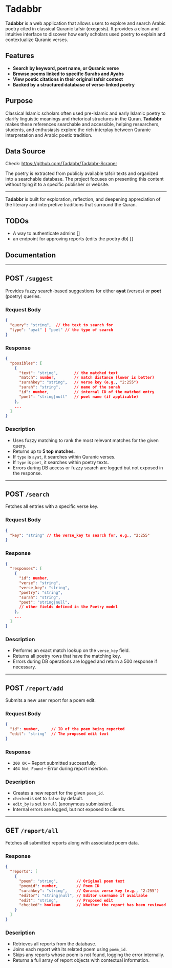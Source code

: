 # Tadabbr

**Tadabbr** is a web application that allows users to explore and search Arabic poetry cited in classical Quranic tafsir (exegesis). It provides a clean and intuitive interface to discover how early scholars used poetry to explain and contextualize Quranic verses.

## Features

- **Search by keyword, poet name, or Quranic verse**
- **Browse poems linked to specific Surahs and Ayahs**
- **View poetic citations in their original tafsir context**
- **Backed by a structured database of verse-linked poetry**

## Purpose

Classical Islamic scholars often used pre-Islamic and early Islamic poetry to clarify linguistic meanings and rhetorical structures in the Quran. **Tadabbr** makes these references searchable and accessible, helping researchers, students, and enthusiasts explore the rich interplay between Quranic interpretation and Arabic poetic tradition.

## Data Source

Check: https://github.com/Tadabbr/Tadabbr-Scraper

The poetry is extracted from publicly available tafsir texts and organized into a searchable database. The project focuses on presenting this content without tying it to a specific publisher or website.

---

**Tadabbr** is built for exploration, reflection, and deepening appreciation of the literary and interpretive traditions that surround the Quran.

## TODOs

- A way to authenticate admins []
- an endpoint for approving reports (edits the poetry db) []
## Documentation 

---

## POST `/suggest`

Provides fuzzy search-based suggestions for either **ayat** (verses) or **poet** (poetry) queries.

### Request Body

```json
{
  "query": "string",  // the text to search for
  "type": "ayat" | "poet" // the type of search
}
```

### Response

```json
{
  "possibles": [
    {
      "text": "string",       // the matched text
      "match": number,        // match distance (lower is better)
      "surahkey": "string",   // verse key (e.g., "2:255")
      "surah": "string",      // name of the surah
      "id": number,           // internal ID of the matched entry
      "poet": "string|null"   // poet name (if applicable)
    },
    ...
  ]
}
```

### Description

- Uses fuzzy matching to rank the most relevant matches for the given query.
- Returns up to **5 top matches**.
- If `type` is `ayat`, it searches within Quranic verses.
- If `type` is `poet`, it searches within poetry texts.
- Errors during DB access or fuzzy search are logged but not exposed in the response.

---

## POST `/search`

Fetches all entries with a specific verse key.

### Request Body

```json
{
  "key": "string" // the verse_key to search for, e.g., "2:255"
}
```

### Response

```json
{
  "responses": [
    {
      "id": number,
      "verse": "string",
      "verse_key": "string",
      "poetry": "string",
      "surah": "string",
      "poet": "string|null",
      // other fields defined in the Poetry model
    },
    ...
  ]
}
```

### Description

- Performs an exact match lookup on the `verse_key` field.
- Returns all poetry rows that have the matching key.
- Errors during DB operations are logged and return a 500 response if necessary.

---

## POST `/report/add`

Submits a new user report for a poem edit.

### Request Body

```json
{
  "id": number,     // ID of the poem being reported
  "edit": "string"  // The proposed edit text
}
```

### Response

- `200 OK` – Report submitted successfully.
- `404 Not Found` – Error during report insertion.

### Description

- Creates a new report for the given `poem_id`.
- `checked` is set to `false` by default.
- `edit_by` is set to `null` (anonymous submission).
- Internal errors are logged, but not exposed to clients.

---

## GET `/report/all`

Fetches all submitted reports along with associated poem data.

### Response

```json
{
  "reports": [
    {
      "poem": "string",        // Original poem text
      "poemid": number,        // Poem ID
      "surahkey": "string",    // Quranic verse key (e.g., "2:255")
      "editor": "string|null", // Editor username if available
      "edit": "string",        // Proposed edit
      "checked": boolean       // Whether the report has been reviewed
    }
  ]
}
```

### Description

- Retrieves all reports from the database.
- Joins each report with its related poem using `poem_id`.
- Skips any reports whose poem is not found, logging the error internally.
- Returns a full array of report objects with contextual information.
